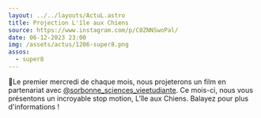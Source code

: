 ```yaml
---
layout: ../../layouts/ActuL.astro
title: Projection L'île aux Chiens
source: https://www.instagram.com/p/C0ZNNSwoPal/
date: 06-12-2023 23:00
img: /assets/actus/1206-super8.png
assos:
  - super8
---
```


🎥Le premier mercredi de chaque mois, nous projeterons un film en partenariat avec [@sorbonne_sciences_vieetudiante](https://www.instagram.com/sorbonne_sciences_vieetudiante/). Ce mois-ci, nous vous présentons un incroyable stop motion, L'île aux Chiens. Balayez pour plus d'informations !